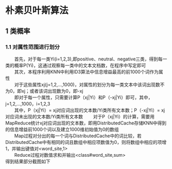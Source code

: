 # 朴素贝叶斯算法
## 1 类概率
### 1.1 对属性范围进行划分
&emsp;&emsp;首先，对于每一类Yi(i=1,2,3),即positive、neutral、negative三类，得到每一类的概率P(Yi)，这通过观察每一类中的文本文档数，在程序中写定即可  
&emsp;&emsp;其次，本程序利用KNN中利用ID3算法中信息增益最高的前1000个词作为属性  
&emsp;&emsp;对于这些属性xj(j=1,2,...,1000)，对属性的划分为每一类文本中该词出现数不为0，即xj；或者该词出现数为0，即-xj  
&emsp;&emsp;即对于每一个属性，只需要计算P（xj|Yi）和P（-xj|Yi）即可，其中，j=1,2,...,1000，i=1,2,3  
&emsp;&emsp;其中，P（xj|Yi）= xj对应词出现的文本数/Yi类所有文本数；P（-xj|Yi）= xj对应词未出现的文本数/Yi类所有文本数
&emsp;&emsp;对于P（xj|Yi）的计算，需要用MapReduce统计xj对应词出现的文本数，即用DistributedCache存储KNN中得到的信息增益前1000个词以及建立1000维初始值为0的数组  
&emsp;&emsp;Map过程对分出的每一个词与DistributedCache中的词比较，若DistributedCache中有相同的词且数组中相应项数值为0，则将数组中相应的项增1，并输出键值对<word_site,1>  
&emsp;&emsp;Reduce过程对数值求和并输出<class#word_site,sum>  
得到结果部分截图如下  
